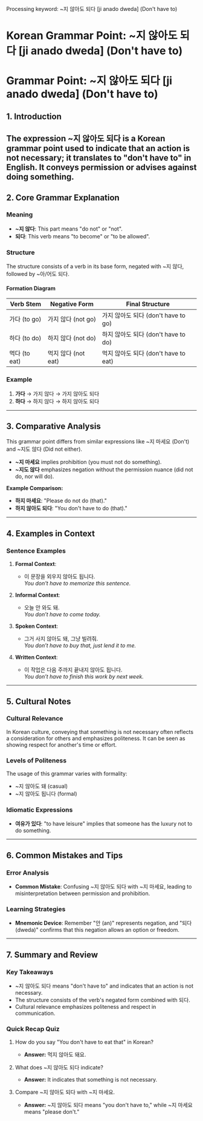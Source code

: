 Processing keyword: ~지 않아도 되다 [ji anado dweda] (Don't have to)
# Korean Grammar Point: ~지 않아도 되다 [ji anado dweda] (Don't have to)
# Grammar Point: ~지 않아도 되다 [ji anado dweda] (Don't have to)
## 1. Introduction
The expression ~지 않아도 되다 is a Korean grammar point used to indicate that an action is not necessary; it translates to "don't have to" in English. It conveys permission or advises against doing something.
---
## 2. Core Grammar Explanation
### Meaning
- **~지 않다**: This part means "do not" or "not".
- **되다**: This verb means "to become" or "to be allowed".
### Structure
The structure consists of a verb in its base form, negated with ~지 않다, followed by ~아/어도 되다.
#### Formation Diagram
| Verb Stem | Negative Form             | Final Structure                 |
|-----------|---------------------------|---------------------------------|
| 가다 (to go)    | 가지 않다 (not go)         | 가지 않아도 되다 (don't have to go)  |
| 하다 (to do)    | 하지 않다 (not do)         | 하지 않아도 되다 (don't have to do)  |
| 먹다 (to eat)   | 먹지 않다 (not eat)       | 먹지 않아도 되다 (don't have to eat) |
### Example
1. **가다** → 가지 않다 → 가지 않아도 되다
2. **하다** → 하지 않다 → 하지 않아도 되다
---
## 3. Comparative Analysis
This grammar point differs from similar expressions like ~지 마세요 (Don't) and ~지도 않다 (Did not either). 
- **~지 마세요** implies prohibition (you must not do something).
- **~지도 않다** emphasizes negation without the permission nuance (did not do, nor will do).
  
**Example Comparison:**
- **하지 마세요**: "Please do not do (that)."
- **하지 않아도 되다**: "You don't have to do (that)."
---
## 4. Examples in Context
### Sentence Examples
1. **Formal Context**: 
   - 이 문장을 외우지 않아도 됩니다.  
     *You don't have to memorize this sentence.*
  
2. **Informal Context**: 
   - 오늘 안 와도 돼.  
     *You don’t have to come today.*
3. **Spoken Context**: 
   - 그거 사지 않아도 돼, 그냥 빌려줘.  
     *You don’t have to buy that, just lend it to me.*
4. **Written Context**: 
   - 이 작업은 다음 주까지 끝내지 않아도 됩니다.  
     *You don’t have to finish this work by next week.*
---
## 5. Cultural Notes
### Cultural Relevance
In Korean culture, conveying that something is not necessary often reflects a consideration for others and emphasizes politeness. It can be seen as showing respect for another's time or effort.
### Levels of Politeness
The usage of this grammar varies with formality:
- ~지 않아도 돼 (casual) 
- ~지 않아도 됩니다 (formal)
  
### Idiomatic Expressions
- **여유가 있다**: "to have leisure" implies that someone has the luxury not to do something.
---
## 6. Common Mistakes and Tips
### Error Analysis
- **Common Mistake**: Confusing ~지 않아도 되다 with ~지 마세요, leading to misinterpretation between permission and prohibition.
### Learning Strategies
- **Mnemonic Device**: Remember "안 (an)" represents negation, and "되다 (dweda)" confirms that this negation allows an option or freedom.
---
## 7. Summary and Review
### Key Takeaways
- ~지 않아도 되다 means "don't have to" and indicates that an action is not necessary.
- The structure consists of the verb's negated form combined with 되다.
- Cultural relevance emphasizes politeness and respect in communication.
### Quick Recap Quiz
1. How do you say "You don't have to eat that" in Korean?
   - **Answer:** 먹지 않아도 돼요.
   
2. What does ~지 않아도 되다 indicate?
   - **Answer:** It indicates that something is not necessary.
3. Compare ~지 않아도 되다 with ~지 마세요.
   - **Answer:** ~지 않아도 되다 means "you don't have to," while ~지 마세요 means "please don't."
